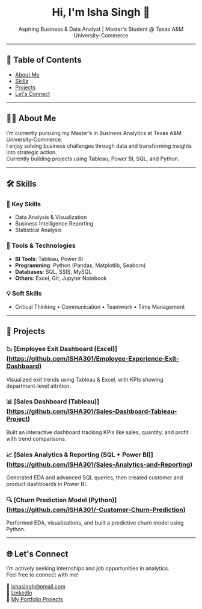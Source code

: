 <h1 align="center">Hi, I'm Isha Singh 👋</h1>
<p align="center">Aspiring Business & Data Analyst | Master's Student @ Texas A&M University-Commerce</p>

---

## 📑 Table of Contents
- [About Me](#about-me)
- [Skills](#skills)
- [Projects](#projects)
- [Let's Connect](#lets-connect)

---

## 👩‍💻 About Me
I’m currently pursuing my Master’s in Business Analytics at Texas A&M University-Commerce.  
I enjoy solving business challenges through data and transforming insights into strategic action.  
Currently building projects using Tableau, Power BI, SQL, and Python.

---

## 🛠 Skills

### 💼 Key Skills
- Data Analysis & Visualization  
- Business Intelligence Reporting  
- Statistical Analysis  

### 🧰 Tools & Technologies
- **BI Tools**: Tableau, Power BI  
- **Programming**: Python (Pandas, Matplotlib, Seaborn)  
- **Databases**: SQL, SSIS, MySQL  
- **Others**: Excel, Git, Jupyter Notebook  

### 💡 Soft Skills
- Critical Thinking • Communication • Teamwork • Time Management

---

## 🚀 Projects

### 📉 [Employee Exit Dashboard (Excel)] (https://github.com/ISHA301/Employee-Experience-Exit-Dashboard)
Visualized exit trends using Tableau & Excel, with KPIs showing department-level attrition.

### 📊 [Sales Dashboard (Tableau)] (https://github.com/ISHA301/Sales-Dashboard-Tableau-Project)
Built an interactive dashboard tracking KPIs like sales, quantity, and profit with trend comparisons.

### 📈 [Sales Analytics & Reporting (SQL + Power BI)] (https://github.com/ISHA301/Sales-Analytics-and-Reporting)
Generated EDA and advanced SQL queries, then created customer and product dashboards in Power BI.

### 🔍 [Churn Prediction Model (Python)] (https://github.com/ISHA301/-Customer-Churn-Prediction)
Performed EDA, visualizations, and built a predictive churn model using Python.

---

## 🌐 Let's Connect
I’m actively seeking internships and job opportunities in analytics.  
Feel free to connect with me!

📧 ishasingh@email.com  
🔗 [LinkedIn](https://www.linkedin.com/in/isha-singh/)  
📁 [My Portfolio Projects](https://github.com/ISHA301)
